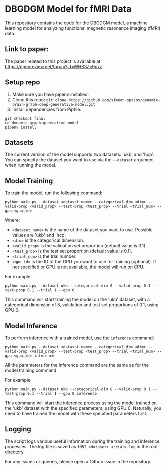 # DBGDGM Model for fMRI Data

This repository contains the code for the DBGDGM model, a machine learning model for analyzing functional magnetic resonance imaging (fMRI) data. 

## Link to paper:
The paper related to this project is available at https://openreview.net/forum?id=WHS3Zv9pxz.


## Setup repo
1. Make sure you have pipenv installed.
2. Clone this repo: `git clone https://github.com/simeon-spasov/dynamic-brain-graph-deep-generative-model.git`
3. Install dependencies from Pipfile:
```shell
git checkout final 
cd dynamic-graph-generative-model 
pipenv install
```

## Datasets

The current version of the model supports two datasets: 'ukb' and 'hcp'. You can specify the dataset you want to use via the `--dataset` argument when running the model.

## Model Training

To train the model, run the following command:

```shell
python main.py --dataset <dataset_name> --categorical-dim <dim> --valid-prop <valid_prop> --test-prop <test_prop> --trial <trial_num> --gpu <gpu_id>
```

Where:

- `<dataset_name>` is the name of the dataset you want to use. Possible values are 'ukb' and 'hcp'.
- `<dim>` is the categorical dimension.
- `<valid_prop>` is the validation set proportion (default value is 0.1).
- `<test_prop>` is the test set proportion (default value is 0.1).
- `<trial_num>` is the trial number.
- `<gpu_id>` is the ID of the GPU you want to use for training (optional). If not specified or GPU is not available, the model will run on CPU.

For example:

```shell
python main.py --dataset ukb --categorical-dim 8 --valid-prop 0.1 --test-prop 0.1 --trial 1 --gpu 0
```

This command will start training the model on the 'ukb' dataset, with a categorical dimension of 8, validation and test set proportions of 0.1, using GPU 0. 

## Model Inference

To perform inference with a trained model, use the `inference` command:

```shell
python main.py --dataset <dataset_name> --categorical-dim <dim> --valid-prop <valid_prop> --test-prop <test_prop> --trial <trial_num> --gpu <gpu_id> inference
```

All the parameters for the inference command are the same as for the model training command. 

For example:

```shell
python main.py --dataset ukb --categorical-dim 8 --valid-prop 0.1 --test-prop 0.1 --trial 1 --gpu 0 inference
```

This command will start the inference process using the model trained on the 'ukb' dataset with the specified parameters, using GPU 0. Naturally, you need to have trained the model with these specified parameters first.

## Logging

The script logs various useful information during the training and inference processes. The log file is saved as `fMRI_<dataset>_<trial>.log` in the root directory.

For any issues or queries, please open a Github issue in the repository.
